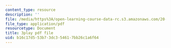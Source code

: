 ```yaml
---
content_type: resource
description: ''
file: /media/https%3A/open-learning-course-data-rc.s3.amazonaws.com/20-219-becoming-the-next-bill-nye-writing-and-hosting-the-educational-show-january-iap-2015/b16c17d553b73dc354617bb26c1a6f64_W7LI4nNxk64.pdf
file_type: application/pdf
resourcetype: Document
title: 3play pdf file
uid: b16c17d5-53b7-3dc3-5461-7bb26c1a6f64
---
```

